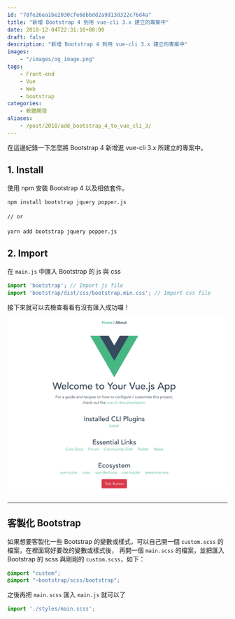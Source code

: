 ```yaml
---
id: "78fe26ea1be2030cfe68bbdd2a9d13d322c76d4a"
title: "新增 Bootstrap 4 到用 vue-cli 3.x 建立的專案中"
date: 2018-12-04T22:31:10+08:00
draft: false
description: "新增 Bootstrap 4 到用 vue-cli 3.x 建立的專案中"
images:
    - "/images/og_image.png"
tags: 
    - Front-end
    - Vue
    - Web
    - bootstrap
categories: 
    - 軟體開發
aliases:
    - /post/2018/add_bootstrap_4_to_vue_cli_3/
---
```


在這邊紀錄一下怎麼將 Bootstrap 4 新增進 vue-cli 3.x 所建立的專案中。

<!--more-->

## 1. Install

使用 npm 安裝 Bootstrap 4 以及相依套件。

```bash
npm install bootstrap jquery popper.js

// or

yarn add bootstrap jquery popper.js
```

## 2. Import

在 `main.js` 中匯入 Bootstrap 的 js 與 css

```javascript
import 'bootstrap'; // Import js file
import 'bootstrap/dist/css/bootstrap.min.css'; // Import css file
```

接下來就可以去檢查看看有沒有匯入成功囉！

<img src="/images/2018/vue_cli_bootstrap4_success.png" alt="Image" width="500">

---
## 客製化 Bootstrap

如果想要客製化一些 Bootstrap 的變數或樣式，可以自己開一個 `custom.scss` 的檔案，在裡面寫好要改的變數或樣式後，
再開一個 `main.scss` 的檔案，並把匯入 Bootstrap 的 scss 與剛剛的 `custom.scss`，如下：

```scss
@import "custom";
@import "~bootstrap/scss/bootstrap";
```

之後再把 `main.scss` 匯入 `main.js` 就可以了
```javascript
import './styles/main.scss';
```


